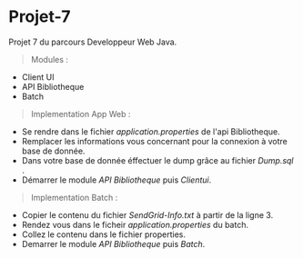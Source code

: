 # Projet-7

<addr> Projet 7 du parcours Developpeur Web Java. 

> Modules : 
 
  * Client UI 
  * API Bibliotheque 
  * Batch 
 
 > Implementation App Web : 
 
  * Se rendre dans le fichier *application.properties* de l'api Bibliotheque. 
  * Remplacer les informations vous concernant pour la connexion à votre base de donnée. 
  * Dans votre base de donnée éffectuer le dump grâce au fichier *Dump.sql* . 
  * Démarrer le module *API Bibliotheque* puis *Clientui*. 
 
> Implementation Batch : 
 
  * Copier le contenu du fichier  *SendGrid-Info.txt* à partir de la ligne 3. 
  * Rendez vous dans le ficheir *application.properties* du batch.
  * Collez le contenu dans le fichier properties. 
  * Demarrer le module *API Bibliotheque* puis *Batch*. 
  
 
